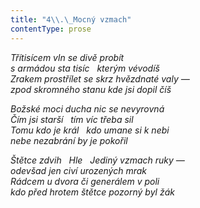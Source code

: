 ```yaml
---
title: "4\\.\_Mocný vzmach"
contentType: prose
---
```


<section>

_Třítisícem vln se divě probít  
s armádou sta tisíc   kterým vévodíš  
Zrakem prostřílet se skrz hvězdnaté valy —  
zpod skromného stanu kde jsi dopil číš_

</section>

<section>

_Božské moci ducha nic se nevyrovná  
Čím jsi starší   tím víc třeba sil  
Tomu kdo je král   kdo umane si k nebi  
nebe nezabrání by je pokořil_

</section>

<section>

_Štětce zdvih   Hle   Jediný vzmach ruky —  
odevšad jen civí urozených mrak  
Rádcem u dvora či generálem v poli  
kdo před hrotem štětce pozorný byl žák_

</section>

